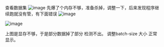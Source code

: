 查看数据集
![image](https://github.com/ZPfree/homework/assets/16116418/14c4d530-7c05-43bb-84af-c34cf5f039d5)
先爆了个内存不够，准备杀掉，调整一下，后来发现程序继续跑就没有管，有下面错误
![image](https://github.com/ZPfree/homework/assets/16116418/8a430e04-70d0-4a24-930a-050e5da0a69a)

![image](https://github.com/ZPfree/homework/assets/16116418/fed2c5f3-51a7-4f98-b1ee-cdeee89bbcb5)

上图是显存不够，于是部分数据掉了部分 检测不出。
调整batch-size 大小 正常显示。
